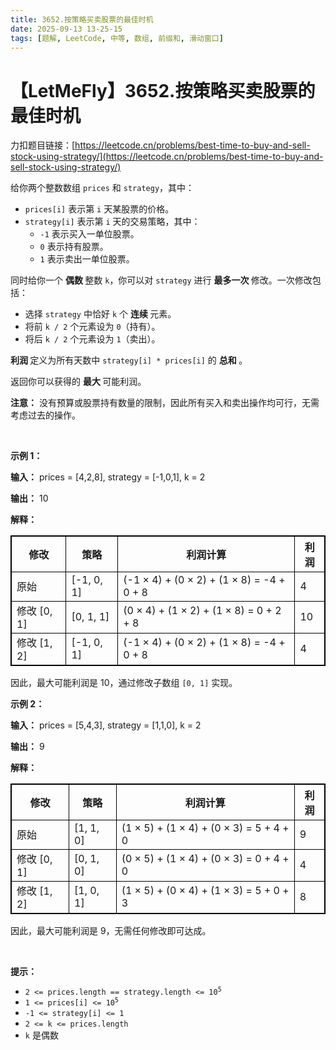 ```yaml
---
title: 3652.按策略买卖股票的最佳时机
date: 2025-09-13 13-25-15
tags: [题解, LeetCode, 中等, 数组, 前缀和, 滑动窗口]
---
```


# 【LetMeFly】3652.按策略买卖股票的最佳时机

力扣题目链接：[https://leetcode.cn/problems/best-time-to-buy-and-sell-stock-using-strategy/](https://leetcode.cn/problems/best-time-to-buy-and-sell-stock-using-strategy/)

<p>给你两个整数数组 <code>prices</code> 和 <code>strategy</code>，其中：</p>

<ul>
	<li><code>prices[i]</code> 表示第 <code>i</code> 天某股票的价格。</li>
	<li><code>strategy[i]</code> 表示第 <code>i</code> 天的交易策略，其中：
	<ul>
		<li><code>-1</code> 表示买入一单位股票。</li>
		<li><code>0</code> 表示持有股票。</li>
		<li><code>1</code> 表示卖出一单位股票。</li>
	</ul>
	</li>
</ul>

<p>同时给你一个&nbsp;<strong>偶数&nbsp;</strong>整数 <code>k</code>，你可以对 <code>strategy</code> 进行&nbsp;<strong>最多一次&nbsp;</strong>修改。一次修改包括：</p>

<ul>
	<li>选择 <code>strategy</code> 中恰好 <code>k</code> 个&nbsp;<strong>连续&nbsp;</strong>元素。</li>
	<li>将前 <code>k / 2</code> 个元素设为 <code>0</code>（持有）。</li>
	<li>将后 <code>k / 2</code> 个元素设为 <code>1</code>（卖出）。</li>
</ul>

<p><strong>利润&nbsp;</strong>定义为所有天数中 <code>strategy[i] * prices[i]</code> 的&nbsp;<strong>总和&nbsp;</strong>。</p>

<p>返回你可以获得的&nbsp;<strong>最大&nbsp;</strong>可能利润。</p>

<p><strong>注意：</strong> 没有预算或股票持有数量的限制，因此所有买入和卖出操作均可行，无需考虑过去的操作。</p>

<p>&nbsp;</p>

<p><strong class="example">示例 1：</strong></p>

<div class="example-block">
<p><strong>输入：</strong> <span class="example-io">prices = [4,2,8], strategy = [-1,0,1], k = 2</span></p>

<p><strong>输出：</strong> <span class="example-io">10</span></p>

<p><strong>解释：</strong></p>

<table style="border: 1px solid black;">
	<thead>
		<tr>
			<th style="border: 1px solid black;">修改</th>
			<th style="border: 1px solid black;">策略</th>
			<th style="border: 1px solid black;">利润计算</th>
			<th style="border: 1px solid black;">利润</th>
		</tr>
	</thead>
	<tbody>
		<tr>
			<td style="border: 1px solid black;">原始</td>
			<td style="border: 1px solid black;">[-1, 0, 1]</td>
			<td style="border: 1px solid black;">(-1 × 4) + (0 × 2) + (1 × 8) = -4 + 0 + 8</td>
			<td style="border: 1px solid black;">4</td>
		</tr>
		<tr>
			<td style="border: 1px solid black;">修改 [0, 1]</td>
			<td style="border: 1px solid black;">[0, 1, 1]</td>
			<td style="border: 1px solid black;">(0 × 4) + (1 × 2) + (1 × 8) = 0 + 2 + 8</td>
			<td style="border: 1px solid black;">10</td>
		</tr>
		<tr>
			<td style="border: 1px solid black;">修改 [1, 2]</td>
			<td style="border: 1px solid black;">[-1, 0, 1]</td>
			<td style="border: 1px solid black;">(-1 × 4) + (0 × 2) + (1 × 8) = -4 + 0 + 8</td>
			<td style="border: 1px solid black;">4</td>
		</tr>
	</tbody>
</table>

<p>因此，最大可能利润是 10，通过修改子数组 <code>[0, 1]</code> 实现。</p>
</div>

<p><strong class="example">示例 2：</strong></p>

<div class="example-block">
<p><strong>输入：</strong> <span class="example-io">prices = [5,4,3], strategy = [1,1,0], k = 2</span></p>

<p><strong>输出：</strong> <span class="example-io">9</span></p>

<p><strong>解释：</strong></p>

<div class="example-block">
<table style="border: 1px solid black;">
	<thead>
		<tr>
			<th style="border: 1px solid black;">修改</th>
			<th style="border: 1px solid black;">策略</th>
			<th style="border: 1px solid black;">利润计算</th>
			<th style="border: 1px solid black;">利润</th>
		</tr>
	</thead>
	<tbody>
		<tr>
			<td style="border: 1px solid black;">原始</td>
			<td style="border: 1px solid black;">[1, 1, 0]</td>
			<td style="border: 1px solid black;">(1 × 5) + (1 × 4) + (0 × 3) = 5 + 4 + 0</td>
			<td style="border: 1px solid black;">9</td>
		</tr>
		<tr>
			<td style="border: 1px solid black;">修改 [0, 1]</td>
			<td style="border: 1px solid black;">[0, 1, 0]</td>
			<td style="border: 1px solid black;">(0 × 5) + (1 × 4) + (0 × 3) = 0 + 4 + 0</td>
			<td style="border: 1px solid black;">4</td>
		</tr>
		<tr>
			<td style="border: 1px solid black;">修改 [1, 2]</td>
			<td style="border: 1px solid black;">[1, 0, 1]</td>
			<td style="border: 1px solid black;">(1 × 5) + (0 × 4) + (1 × 3) = 5 + 0 + 3</td>
			<td style="border: 1px solid black;">8</td>
		</tr>
	</tbody>
</table>

<p>因此，最大可能利润是 9，无需任何修改即可达成。</p>
</div>
</div>

<p>&nbsp;</p>

<p><strong>提示：</strong></p>

<ul>
	<li><code>2 &lt;= prices.length == strategy.length &lt;= 10<sup>5</sup></code></li>
	<li><code>1 &lt;= prices[i] &lt;= 10<sup>5</sup></code></li>
	<li><code>-1 &lt;= strategy[i] &lt;= 1</code></li>
	<li><code>2 &lt;= k &lt;= prices.length</code></li>
	<li><code>k</code> 是偶数</li>
</ul>


    